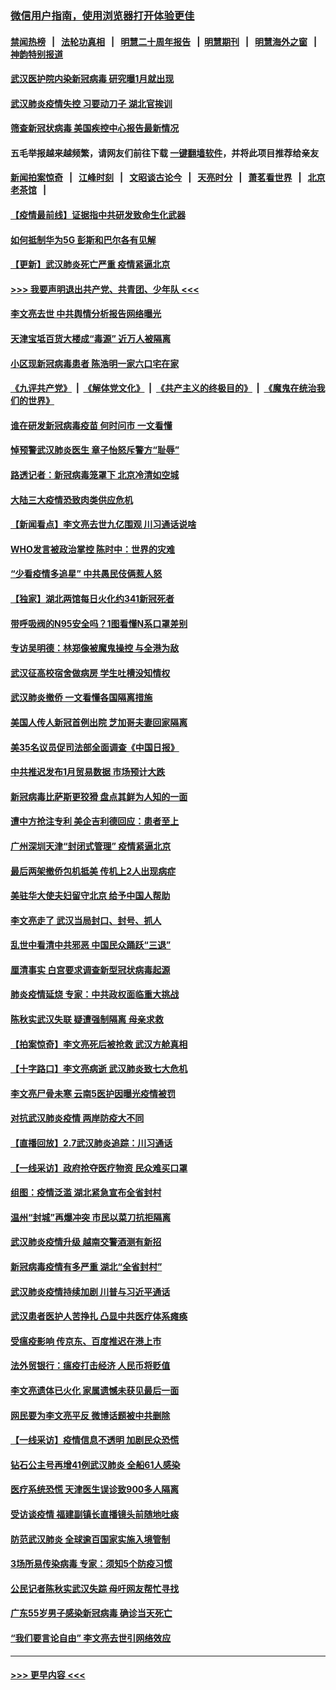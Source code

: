 ### [微信用户指南，使用浏览器打开体验更佳](https://github.com/gfw-breaker/banned-news1/blob/master/indexes/wechat-guide.md?t=0)
#### [禁闻热榜](热点新闻.md?t=0)  &nbsp;&nbsp;|&nbsp;&nbsp; [法轮功真相](https://github.com/gfw-breaker/truth/blob/master/README.md?t=0) &nbsp;&nbsp;|&nbsp;&nbsp; [明慧二十周年报告](https://github.com/gfw-breaker/mh-reports/blob/master/README.md?t=0) &nbsp;&nbsp;|&nbsp;&nbsp;[明慧期刊](https://github.com/gfw-breaker/mh-qikan) &nbsp;&nbsp;|&nbsp;&nbsp; [明慧海外之窗](https://github.com/gfw-breaker/mh-news/blob/master/README.md?t=0) &nbsp;&nbsp;|&nbsp;&nbsp; [神韵特别报道](https://github.com/gfw-breaker/mh-news/blob/master/shenyun.md?t=0)
#### [武汉医护院内染新冠病毒 研究曝1月就出现](../pages/nsc413/n11852928.md?t=02081111) 
#### [武汉肺炎疫情失控 习要动刀子 湖北官挨训](../pages/nsc413/n11851103.md?t=02081111) 
#### [筛查新冠状病毒 美国疾控中心报告最新情况](../pages/nsc413/n11853070.md?t=02081111) 
#### 五毛举报越来越频繁，请网友们前往下载 [一键翻墙软件](https://github.com/gfw-breaker/ssr-accounts)，并将此项目推荐给亲友
#### [新闻拍案惊奇](https://github.com/gfw-breaker/banned-news1/blob/master/pages/link4.md) &nbsp;&nbsp;|&nbsp;&nbsp; [江峰时刻](https://github.com/gfw-breaker/banned-news1/blob/master/pages/link4.md) &nbsp;&nbsp;|&nbsp;&nbsp; [文昭谈古论今](https://github.com/gfw-breaker/banned-news1/blob/master/pages/link4.md) &nbsp;&nbsp;|&nbsp;&nbsp; [天亮时分](https://github.com/gfw-breaker/banned-news1/blob/master/pages/link4.md) &nbsp;&nbsp;|&nbsp;&nbsp; [萧茗看世界](https://github.com/gfw-breaker/banned-news1/blob/master/pages/link4.md) &nbsp;&nbsp;|&nbsp;&nbsp; [北京老茶馆](https://github.com/gfw-breaker/banned-news1/blob/master/pages/link4.md) &nbsp;&nbsp;|&nbsp;&nbsp; 
#### [【疫情最前线】证据指中共研发致命生化武器](../pages/nsc413/n11853087.md?t=02081111) 
#### [如何抵制华为5G 彭斯和巴尔各有见解](../pages/nsc413/n11852535.md?t=02081111) 
#### [【更新】武汉肺炎死亡严重 疫情紧逼北京](../pages/nsc413/n11801312.md?t=02081111) 
#### [>>> 我要声明退出共产党、共青团、少年队 <<<](https://github.com/begood0513/goodnews/blob/master/quit/letter.md) 
#### [李文亮去世 中共舆情分析报告网络曝光](../pages/nsc413/n11852868.md?t=02081111) 
#### [天津宝坻百货大楼成“毒源” 近万人被隔离](../pages/nsc413/n11852839.md?t=02081111) 
#### [小区现新冠病毒患者 陈浩明一家六口宅在家](../pages/nsc413/n11852799.md?t=02081111) 
#### [《九评共产党》](https://github.com/begood0513/9ping.md/blob/master/README.md) &nbsp;|&nbsp; [《解体党文化》](../../../../jtdwh.md/blob/master/README.md)  &nbsp;|&nbsp; [《共产主义的终极目的》](../../../../gczydzjmd.md/blob/master/README.md) &nbsp;|&nbsp; [《魔鬼在统治我们的世界》](../../../../mgztzwmdsj.md/blob/master/README.md) 
#### [谁在研发新冠病毒疫苗 何时问市 一文看懂](../pages/nsc413/n11852840.md?t=02081111) 
#### [悼预警武汉肺炎医生 章子怡怒斥警方“耻辱”](../pages/nsc413/n11852148.md?t=02081111) 
#### [路透记者：新冠病毒笼罩下 北京冷清如空城](../pages/nsc413/n11852835.md?t=02081111) 
#### [大陆三大疫情恐致肉类供应危机](../pages/nsc413/n11852769.md?t=02081111) 
#### [【新闻看点】李文亮去世九亿围观 川习通话说啥](../pages/nsc413/n11852360.md?t=02081111) 
#### [WHO发言被政治掌控 陈时中：世界的灾难](../pages/nsc413/n11851740.md?t=02081111) 
#### [“少看疫情多追星” 中共愚民伎俩惹人怒](../pages/nsc413/n11852499.md?t=02081111) 
#### [【独家】湖北两馆每日火化约341新冠死者](../pages/nsc413/n11845444.md?t=02081111) 
#### [带呼吸阀的N95安全吗？1图看懂N系口罩差别](../pages/nsc413/n11846752.md?t=02081111) 
#### [专访吴明德：林郑像被魔鬼操控 与全港为敌](../pages/nsc413/n11852734.md?t=02081111) 
#### [武汉征高校宿舍做病房 学生吐槽没知情权](../pages/nsc413/n11852555.md?t=02081111) 
#### [武汉肺炎撤侨 一文看懂各国隔离措施](../pages/nsc413/n11844216.md?t=02081111) 
#### [美国人传人新冠首例出院 芝加哥夫妻回家隔离](../pages/nsc413/n11852452.md?t=02081111) 
#### [美35名议员促司法部全面调查《中国日报》](../pages/nsc413/n11852435.md?t=02081111) 
#### [中共推迟发布1月贸易数据 市场预计大跌](../pages/nsc413/n11852380.md?t=02081111) 
#### [新冠病毒比萨斯更狡猾 盘点其鲜为人知的一面](../pages/nsc413/n11851114.md?t=02081111) 
#### [遭中方抢注专利 美企吉利德回应：患者至上](../pages/nsc413/n11852037.md?t=02081111) 
#### [广州深圳天津“封闭式管理” 疫情紧逼北京](../pages/nsc413/n11852246.md?t=02081111) 
#### [最后两架撤侨包机抵美 传机上2人出现病症](../pages/nsc413/n11852173.md?t=02081111) 
#### [美驻华大使夫妇留守北京 给予中国人帮助](../pages/nsc413/n11852165.md?t=02081111) 
#### [李文亮走了 武汉当局封口、封号、抓人](../pages/nsc413/n11852108.md?t=02081111) 
#### [乱世中看清中共邪恶 中国民众踊跃“三退”](../pages/nsc413/n11835515.md?t=02081111) 
#### [厘清事实 白宫要求调查新型冠状病毒起源](../pages/nsc413/n11852106.md?t=02081111) 
#### [肺炎疫情延烧 专家：中共政权面临重大挑战](../pages/nsc413/n11851884.md?t=02081111) 
#### [陈秋实武汉失联 疑遭强制隔离 母亲求救](../pages/nsc413/n11851944.md?t=02081111) 
#### [【拍案惊奇】李文亮死后被抢救 武汉方舱真相](../pages/nsc413/n11851958.md?t=02081111) 
#### [【十字路口】李文亮病逝 武汉肺炎致七大危机](../pages/nsc413/n11850690.md?t=02081111) 
#### [李文亮尸骨未寒 云南5医护因曝光疫情被罚](../pages/nsc413/n11851761.md?t=02081111) 
#### [对抗武汉肺炎疫情 两岸防疫大不同](../pages/nsc413/n11846318.md?t=02081111) 
#### [【直播回放】2.7武汉肺炎追踪：川习通话](../pages/nsc413/n11851802.md?t=02081111) 
#### [【一线采访】政府抢夺医疗物资 民众难买口罩](../pages/nsc413/n11851017.md?t=02081111) 
#### [组图：疫情泛滥 湖北紧急宣布全省封村](../pages/nsc413/n11851563.md?t=02081111) 
#### [温州“封城”再爆冲突 市民以菜刀抗拒隔离](../pages/nsc413/n11851538.md?t=02081111) 
#### [武汉肺炎疫情升级 越南交警酒测有新招](../pages/nsc413/n11851632.md?t=02081111) 
#### [新冠病毒疫情有多严重 湖北“全省封村”](../pages/nsc413/n11851296.md?t=02081111) 
#### [武汉肺炎疫情持续加剧 川普与习近平通话](../pages/nsc413/n11851613.md?t=02081111) 
#### [武汉患者医护人苦挣扎 凸显中共医疗体系瘫痪](../pages/nsc413/n11850083.md?t=02081111) 
#### [受瘟疫影响 传京东、百度推迟在港上市](../pages/nsc413/n11851409.md?t=02081111) 
#### [法外贸银行：瘟疫打击经济 人民币将贬值](../pages/nsc413/n11850538.md?t=02081111) 
#### [李文亮遗体已火化 家属遗憾未获见最后一面](../pages/nsc413/n11851128.md?t=02081111) 
#### [网民要为李文亮平反 微博话题被中共删除](../pages/nsc413/n11851177.md?t=02081111) 
#### [【一线采访】疫情信息不透明 加剧民众恐慌](../pages/nsc413/n11850699.md?t=02081111) 
#### [钻石公主号再增41例武汉肺炎 全船61人感染](../pages/nsc413/n11850401.md?t=02081111) 
#### [医疗系统恐慌 天津医生误诊致900多人隔离](../pages/nsc413/n11850609.md?t=02081111) 
#### [受访谈疫情 福建副镇长直播镜头前随地吐痰](../pages/nsc413/n11850758.md?t=02081111) 
#### [防范武汉肺炎 全球逾百国家实施入境管制](../pages/nsc413/n11850557.md?t=02081111) 
#### [3场所易传染病毒 专家：须知5个防疫习惯](../pages/nsc413/n11849662.md?t=02081111) 
#### [公民记者陈秋实武汉失踪 母吁网友帮忙寻找](../pages/nsc413/n11850638.md?t=02081111) 
#### [广东55岁男子感染新冠病毒 确诊当天死亡](../pages/nsc413/n11850590.md?t=02081111) 
#### [“我们要言论自由” 李文亮去世引网络效应](../pages/nsc413/n11850484.md?t=02081111) 

----
#### [ >>> 更早内容 <<< ](../indexes/nsc413-earlier.md)
